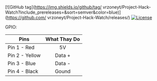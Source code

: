 [![GitHub tag](https://img.shields.io/github/tag/ vrzoneyt/Project-Hack-Watch?include_prereleases=&sort=semver&color=blue)](https://github.com/ vrzoneyt/Project-Hack-Watch/releases/)
[![License](https://img.shields.io/badge/License-MIT-blue)](#license)



GPIO:

| Pins           | What Thay Do  | 
| -------------  |:-------------:| 
| Pin 1 - Red    | 5V            |
| Pin 2 - Yellow | Data +        | 
| Pin 3 - Blue   | Data -        |
| Pin 4 - Black  | Gound         |


